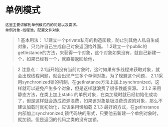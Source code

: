 # 单例模式
	这里主要讲解到单例模式的的问题以及需求。
	单例对象-线程池，配置文件对象

> 1 基本用法：
		1.1建立一个private私有的构造函数，防止别其他人私自生成对象，只允许自己生成自己对象返回给外面。
		1.2建立一个public的getInstance的方法，来获得一个对象，这个对象如果没有，就自己新建一个，如果已经有一个，就直接返回给他，
		
> 2 注意点： 
		2.1当开始没有当前对象时，这时如果有多线程来获取对象，就会出现线程问题，就会出现产生多个单例对象。为了规避这个问题， 
				2.1.1采用synchronized锁的机制，在getInstance方法上加上synchronized，这样就可以避免产生多个对象，但是这样就浪费了很多性能资源。
				2.1.2 采用静态方法，在类上加上static 的单例对象，在类加载时就已经初始化成功了，但是这样就会造成资源浪费，如果该对象是极浪费资源的对象，那么不建议加载时就初始化，应该采用懒加载
				2.1.3 最好的方式，在getInstance内部加上synchronized,锁代码块的形式，只要他去新建一个单例对象时，就加锁。但是返回的代码之类的没有加锁。

		
